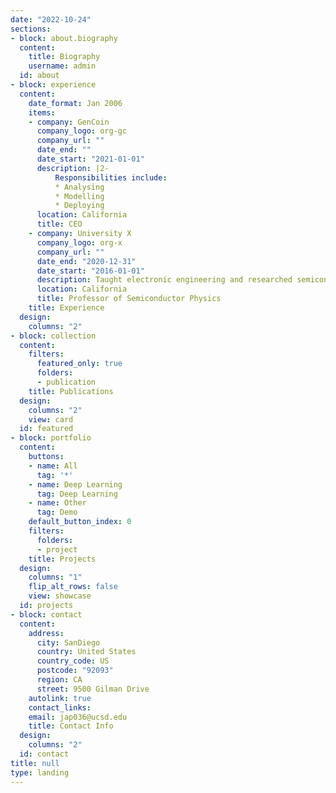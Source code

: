 ```yaml
---
date: "2022-10-24"
sections:
- block: about.biography
  content:
    title: Biography
    username: admin
  id: about
- block: experience
  content:
    date_format: Jan 2006
    items:
    - company: GenCoin
      company_logo: org-gc
      company_url: ""
      date_end: ""
      date_start: "2021-01-01"
      description: |2-
          Responsibilities include:
          * Analysing
          * Modelling
          * Deploying
      location: California
      title: CEO
    - company: University X
      company_logo: org-x
      company_url: ""
      date_end: "2020-12-31"
      date_start: "2016-01-01"
      description: Taught electronic engineering and researched semiconductor physics.
      location: California
      title: Professor of Semiconductor Physics
    title: Experience
  design:
    columns: "2"
- block: collection
  content:
    filters:
      featured_only: true
      folders:
      - publication
    title: Publications
  design:
    columns: "2"
    view: card
  id: featured
- block: portfolio
  content:
    buttons:
    - name: All
      tag: '*'
    - name: Deep Learning
      tag: Deep Learning
    - name: Other
      tag: Demo
    default_button_index: 0
    filters:
      folders:
      - project
    title: Projects
  design:
    columns: "1"
    flip_alt_rows: false
    view: showcase
  id: projects
- block: contact
  content:
    address:
      city: SanDiego
      country: United States
      country_code: US
      postcode: "92093"
      region: CA
      street: 9500 Gilman Drive
    autolink: true
    contact_links:
    email: jap036@ucsd.edu
    title: Contact Info
  design:
    columns: "2"
  id: contact
title: null
type: landing
---
```

